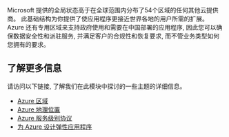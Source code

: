 Microsoft 提供的全局状态高于在全球范围内分布了54个区域的任何其他云提供商。 此基础结构为你提供了使应用程序更接近世界各地的用户所需的扩展。 Azure 还有专用区域来支持政府使用和需要在中国部署的应用程序, 因此您可以确保数据安全性和派驻服务, 并满足客户的合规性和恢复要求, 而不管业务类型如何您拥有的要求。

## <a name="learn-more"></a>了解更多信息

请访问以下链接, 了解我们在此模块中探讨的一些主题的详细信息。

- [Azure 区域](https://azure.microsoft.com/global-infrastructure/regions/)
- [Azure 地理位置](https://azure.microsoft.com/global-infrastructure/geographies/)
- [Azure 服务级别协议](https://azure.microsoft.com/support/legal/sla/summary/)
- [为 Azure 设计弹性应用程序](https://docs.microsoft.com/azure/architecture/resiliency/)